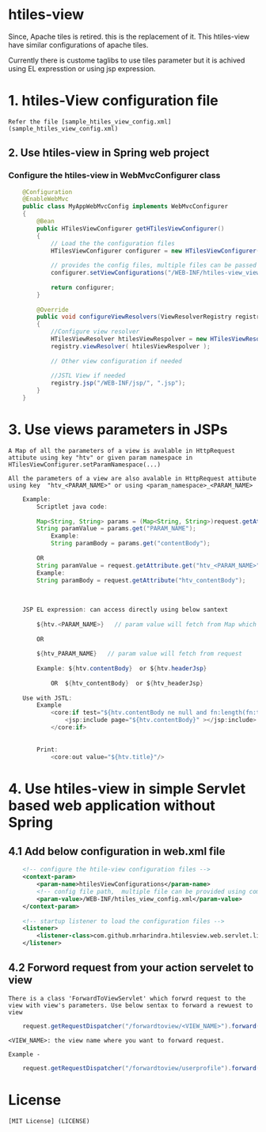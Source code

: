 # htiles-view
Since, Apache tiles is retired. this is the replacement of it. This htiles-view have similar configurations of apache tiles.

Currently there is custome taglibs to use tiles parameter but it is achived using EL expresstion or using jsp expression.

# 1. htiles-View configuration file
    Refer the file [sample_htiles_view_config.xml] (sample_htiles_view_config.xml)

## 2. Use htiles-view in Spring web project
### Configure the htiles-view in WebMvcConfigurer class

```java		
	@Configuration
	@EnableWebMvc
	public class MyAppWebMvcConfig implements WebMvcConfigurer 
	{			
		@Bean
		public HTilesViewConfigurer getHTilesViewConfigurer()
		{	
			// Load the the configuration files
			HTilesViewConfigurer configurer = new HTilesViewConfigurer();
			
			// provides the config files, multiple files can be passed using String []
			configurer.setViewConfigurations("/WEB-INF/htiles-view_view_config.xml");
						
			return configurer;					
		}
	
		@Override
		public void configureViewResolvers(ViewResolverRegistry registry) 
		{	
			//Configure view resolver
			HTilesViewResolver htilesViewRespolver = new HTilesViewResolver();		
		    registry.viewResolver( htilesViewRespolver );
			
			// Other view configuration if needed
			
			//JSTL View if needed
			registry.jsp("/WEB-INF/jsp/", ".jsp");			
		}	
	}
```
# 3. Use views parameters in JSPs

	A Map of all the parameters of a view is avalable in HttpRequest attibute using key "htv" or given param namespace in HTilesViewConfigurer.setParamNamespace(...)
	
    All the parameters of a view are also avalable in HttpRequest attibute using key  "htv_<PARAM_NAME>" or using <param_namespace>_<PARAM_NAME>
```java	
	Example: 
		Scriptlet java code:
        
		Map<String, String> params = (Map<String, String>)request.getAttribute("htv");			
		String paramValue = params.get("PARAM_NAME");
			Example: 
			String paramBody = params.get("contentBody");
		
		OR
		String paramValue = request.getAttribute.get("htv_<PARAM_NAME>");
		Example: 
		String paramBody = request.getAttribute("htv_contentBody");
	
							
		
	JSP EL expression: can access directly using below santext
		
		${htv.<PARAM_NAME>}   // param value will fetch from Map which is stored in request
		
		OR
		
		${htv_PARAM_NAME}   // param value will fetch from request
		
		Example: ${htv.contentBody}  or ${htv.headerJsp}
		
			OR  ${htv_contentBody}  or ${htv_headerJsp}
    
    Use with JSTL:
        Example
            <core:if test="${htv.contentBody ne null and fn:length(fn:trim(htv.contentBody)) > 0}">	
                <jsp:include page="${htv.contentBody}" ></jsp:include>			
            </core:if>
            
            
        Print:
            <core:out value="${htv.title}"/>
```

# 4. Use htiles-view in simple Servlet based web application without Spring
## 4.1 Add below configuration in web.xml file
```xml    
    <!-- configure the htile-view configuration files -->
    <context-param>
		<param-name>htilesViewConfigurations</param-name>
        <!-- config file path,  multiple file can be provided using comma separated -->
		<param-value>/WEB-INF/htiles_view_config.xml</param-value>
	</context-param>
	
    <!-- startup listener to load the configuration files -->
	<listener>
		<listener-class>com.github.mrharindra.htilesview.web.servlet.listener.HtilesViewInitializerListener</listener-class>	
	</listener>
```

## 4.2 Forword request from your action servelet to view
    There is a class 'ForwardToViewServlet' which forwrd request to the view with view's parameters. Use below sentax to forward a rewuest to view
	
```java
    request.getRequestDispatcher("/forwardtoview/<VIEW_NAME>").forward(request, response);
```
    <VIEW_NAME>: the view name where you want to forward request. 

    Example - 
```java    
    request.getRequestDispatcher("/forwardtoview/userprofile").forward(request, response);
```

# License
    [MIT License] (LICENSE)






